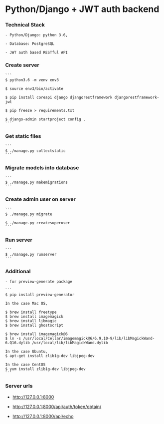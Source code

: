 Python/Django + JWT auth backend
================================

### Technical Stack

	- Python/Django: python 3.6,

	- Database: PostgreSQL

	- JWT auth based RESTful API

### Create server

	```
	$ python3.6 -m venv env3

	$ source env3/bin/activate

	$ pip install coreapi django djangorestframework djangorestframework-jwt

	$ pip freeze > requirements.txt

	$ django-admin startproject config .
	```

### Get static files

	```
	$ ./manage.py collectstatic
	```

### Migrate models into database
	```
	$ ./manage.py makemigrations
	```

### Create admin user on server

	```
	$ ./manage.py migrate

	$ ./manage.py createsuperuser
	```

### Run server
	```
	$ ./manage.py runserver
	```

### Additional 

	- for preview-generate package

	```
	$ pip install preview-generator

	In the case Mac OS, 

	$ brew install freetype 
	$ brew install imagemagick
	$ brew install libmagic
	$ brew install ghostscript

	$ brew install imagemagick@6
	$ ln -s /usr/local/Cellar/imagemagick@6/6.9.10-9/lib/libMagickWand-6.Q16.dylib /usr/local/lib/libMagickWand.dylib

	In the case Ubuntu,
	$ apt-get install zlib1g-dev libjpeg-dev

	In the case CentOS
	$ yum install zlib1g-dev libjpeg-dev
	```
### Server urls

- http://127.0.0.1:8000

- http://127.0.0.1:8000/api/auth/token/obtain/

- http://127.0.0.1:8000/api/echo
